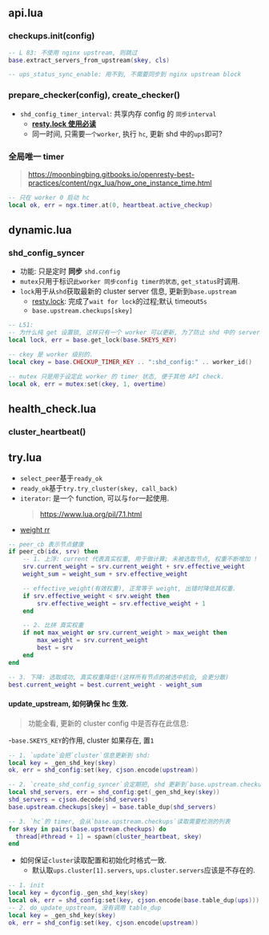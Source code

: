 ## api.lua

### checkups.init(config)

```lua
-- L 83: 不使用 nginx upstream, 则跳过
base.extract_servers_from_upstream(skey, cls)

-- ups_status_sync_enable: 用不到, 不需要同步到 nginx upstream block
```

### prepare_checker(config), create_checker()

- `shd_config_timer_interval`: 共享内存 config 的 `同步interval`
  - [**resty.lock 使用必读**](https://github.com/openresty/lua-resty-lock#for-cache-locks)
  - 同一时间, 只需要`一个worker`, 执行 `hc`, 更新 shd 中的`ups`即可?

### 全局唯一 timer

> https://moonbingbing.gitbooks.io/openresty-best-practices/content/ngx_lua/how_one_instance_time.html

```lua
-- 只在 worker 0 启动 hc
local ok, err = ngx.timer.at(0, heartbeat.active_checkup)
```

## dynamic.lua

### shd_config_syncer

- 功能: 只是定时 **同步** `shd.config`
- `mutex`只用于标识`此worker 同步config timer的状态`, `get_status`时调用.
- `lock`用于从`shd`获取最新的 cluster server 信息, 更新到`base.upstream`
  - [resty.lock](https://github.com/openresty/lua-resty-lock#new): 完成了`wait for lock`的过程;默认 timeout`5s`
  - `base.upstream.checkups[skey]`

```lua
-- L51:
-- 为什么纯 get 设置锁, 这样只有一个 worker 可以更新, 为了防止 shd 中的 server 信息被重写?
local lock, err = base.get_lock(base.SKEYS_KEY)

-- ckey 是 worker 级别的.
local ckey = base.CHECKUP_TIMER_KEY .. ":shd_config:" .. worker_id()

-- mutex 只是用于设定此 worker 的 timer 状态, 便于其他 API check.
local ok, err = mutex:set(ckey, 1, overtime)
```

## health_check.lua

### cluster_heartbeat()

## try.lua

- `select_peer`基于`ready_ok`
- `ready_ok`基于`try.try_cluster(skey, call_back)`
- `iterator`: 是一个 function, 可以与`for`一起使用.
  > https://www.lua.org/pil/7.1.html
- [weight rr](https://www.kancloud.cn/digest/sknginx/130030)

```lua
-- peer_cb 表示节点健康
if peer_cb(idx, srv) then
    -- 1. 上浮: current 代表真实权重, 用于做计算; 未被选取节点, 权重不断增加 !
    srv.current_weight = srv.current_weight + srv.effective_weight
    weight_sum = weight_sum + srv.effective_weight

    -- effective_weight(有效权重), 正常等于 weight, 出错时降低其权重.
    if srv.effective_weight < srv.weight then
        srv.effective_weight = srv.effective_weight + 1
    end

    -- 2. 比拼 真实权重
    if not max_weight or srv.current_weight > max_weight then
        max_weight = srv.current_weight
        best = srv
    end
end

-- 3. 下降: 选取成功, 真实权重降低!(这样所有节点的被选中机会, 会更分散)
best.current_weight = best.current_weight - weight_sum
```

#### update_upstream, 如何确保 hc 生效.

> 功能全看, 更新的 cluster config 中是否存在此信息:

-`base.SKEYS_KEY`的作用, cluster 如果存在, 置`1`

```lua
-- 1. `update`会把`cluster`信息更新到 shd:
local key = _gen_shd_key(skey)
ok, err = shd_config:set(key, cjson.encode(upstream))

-- 2. `create_shd_config_syncer`会定期把, shd 更新到`base.upstream.checkups[skey]`
local shd_servers, err = shd_config:get(_gen_shd_key(skey))
shd_servers = cjson.decode(shd_servers)
base.upstream.checkups[skey] = base.table_dup(shd_servers)

-- 3. `hc`的 timer, 会从`base.upstream.checkups`读取需要检测的列表
for skey in pairs(base.upstream.checkups) do
  thread[#thread + 1] = spawn(cluster_heartbeat, skey)
end
```

- 如何保证`cluster`读取配置和初始化时格式一致.
  - 默认取`ups.cluster[1].servers`, `ups.cluster.servers`应该是不存在的.

```lua
-- 1. init
local key = dyconfig._gen_shd_key(skey)
local ok, err = shd_config:set(key, cjson.encode(base.table_dup(ups)))
-- 2. do_update_upstream, 没有调用 table_dup
local key = _gen_shd_key(skey)
ok, err = shd_config:set(key, cjson.encode(upstream))
```
